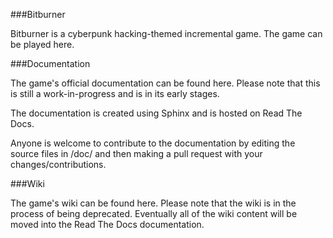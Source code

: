 ###Bitburner

Bitburner is a cyberpunk hacking-themed incremental game. The game can be played here.

###Documentation

The game's official documentation can be found here. Please note that this is still a work-in-progress and is in its early stages.

The documentation is created using Sphinx and is hosted on Read The Docs.

Anyone is welcome to contribute to the documentation by editing the source files in /doc/ and then making a pull request with your changes/contributions.

###Wiki

The game's wiki can be found here. Please note that the wiki is in the process of being deprecated. Eventually all of the wiki content will be moved into the Read The Docs documentation.
